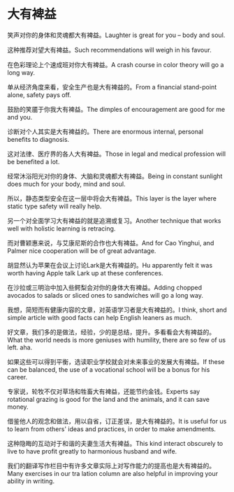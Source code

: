 # 大有裨益

<p><span class="chinese">笑声对你的身体和灵魂都大有裨益。</span><span class="english">Laughter is great for you – body and soul.</span></p>

<p><span class="chinese">这种推荐对望大有裨益。</span><span class="english">Such recommendations will weigh in his favour.</span></p>

<p><span class="chinese">在色彩理论上个速成班对你大有裨益。</span><span class="english">A crash course in color theory will go a long way.</span></p>

<p><span class="chinese">单从经济角度来看，安全生产也是大有裨益的。</span><span class="english">From a financial stand-point alone, safety pays off.</span></p>

<p><span class="chinese">鼓励的笑靥于你我大有裨益。</span><span class="english">The dimples of encouragement are good for me and you.</span></p>

<p><span class="chinese">诊断对个人其实是大有裨益的。</span><span class="english">There are enormous internal, personal benefits to diagnosis.</span></p>

<p><span class="chinese">这对法律、医疗界的各人大有裨益。</span><span class="english">Those in legal and medical profession will be benefited a lot.</span></p>

<p><span class="chinese">经常沐浴阳光对你的身体、大脑和灵魂都大有裨益。</span><span class="english">Being in constant sunlight does much for your body, mind and soul.</span></p>

<p><span class="chinese">所以，静态类型安全在这一层中将会大有裨益。</span><span class="english">This layer is the layer where static type safety will really help.</span></p>

<p><span class="chinese">另一个对全面学习大有裨益的就是追溯或复习。</span><span class="english">Another technique that works well with holistic learning is retracing.</span></p>

<p><span class="chinese">而对曹颖惠来说，与艾康尼斯的合作也大有裨益。</span><span class="english">And for Cao Yinghui, and Palmer nice cooperation will be of great advantage.</span></p>

<p><span class="chinese">胡显然认为苹果在会议上讨论Lark是大有裨益的。</span><span class="english">Hu apparently felt it was worth having Apple talk Lark up at these conferences.</span></p>

<p><span class="chinese">在沙拉或三明治中加入些鳄梨会对你的身体大有裨益。</span><span class="english">Adding chopped avocados to salads or sliced ones to sandwiches will go a long way.</span></p>

<p><span class="chinese">我想，简短而有健康内容的文章，对英语学习者是大有裨益的。</span><span class="english">I think, short and simple article with good facts can help English leaners as much.</span></p>

<p><span class="chinese">好文章，我们多的是做法，经验，少的是总结，提升。多看看会大有裨益的。</span><span class="english">What the world needs is more geniuses with humility, there are so few of us left. aha.</span></p>

<p><span class="chinese">如果这些可以得到平衡，选读职业学校就会对未来事业的发展大有裨益。</span><span class="english">If these can be balanced, the use of a vocational school will be a bonus for his career.</span></p>

<p><span class="chinese">专家说，轮牧不仅对草场和牲畜大有裨益，还能节约金钱。</span><span class="english">Experts say rotational grazing is good for the land and the animals, and it can save money.</span></p>

<p><span class="chinese">借鉴他人的观念和做法，用以自省，订正差误，是大有裨益的。</span><span class="english">It is useful for us to learn from others' ideas and practices, in order to make amendments.</span></p>

<p><span class="chinese">这种隐晦的互动对于和谐的夫妻生活大有裨益。</span><span class="english">This kind interact obscurely to live to have profit greatly to harmonious husband and wife.</span></p>

<p><span class="chinese">我们的翻译写作栏目中有许多文章实际上对写作能力的提高也是大有裨益的。</span><span class="english">Many exercises in our tra lation column are also helpful in improving your ability in writing.</span></p>

